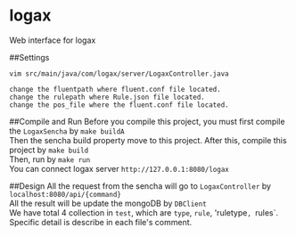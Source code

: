 # logax

Web interface for logax

##Settings
```
vim src/main/java/com/logax/server/LogaxController.java

change the fluentpath where fluent.conf file located.
change the rulepath where Rule.json file located.
change the pos_file where the fluent.conf file located.
```

##Compile and Run
Before you compile this project, you must first compile the `LogaxSencha` by `make buildA`  
Then the sencha build property move to this project. After this, compile this project by
`make build`  
Then, run by
`make run`  
You can connect logax server `http://127.0.0.1:8080/logax`

##Design
All the request from the sencha will go to `LogaxController` by `localhost:8080/api/{command}`  
All the result will be update the mongoDB by `DBClient`  
We have total 4 collection in `test`, which are `type`, `rule`, 'ruletype`, `rules`.  
Specific detail is describe in each file's comment.
